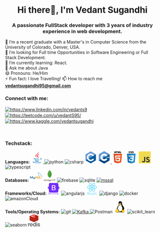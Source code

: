 <h1 align="center">Hi there👋, I'm Vedant Sugandhi</h1>
<h3 align="center">A passionate FullStack developer with 3 years of industry experience in web development.</h3>

🔭 I’m a recent graduate with a Master's in Computer Science from the University of Colorado, Denver, USA.<br>
👯 I’m looking for Full time Opportunities in Software Engineering or Full Stack Development.<br>
🌱 I’m currently learning: React.<br>
💬 Ask me about Java<br>
😄 Pronouns: He/Him<br>
⚡ Fun fact: I love Travelling!
📫 How to reach me **vedantsugandhi95@gmail.com**
<br>
<h3 align="left">Connect with me:</h3>
<p align="left">
  <a href="https://www.linkedin.com/in/vedants9" target="blank">
    <img align="center" src="https://www.vectorlogo.zone/logos/linkedin/linkedin-icon.svg" alt="https://www.linkedin.com/in/vedants9" height="30" width="40" />
  </a>
  <a href="https://leetcode.com/u/vedantS95/" target="blank">
    <img align="center" src="https://github.com/simple-icons/simple-icons/blob/master/icons/leetcode.svg" alt="https://leetcode.com/u/vedantS95/" height="30" width="40" />
  </a>
  <a href="https://www.kaggle.com/vedantsugandhi" target="blank">
    <img align="center" src="https://www.vectorlogo.zone/logos/kaggle/kaggle-icon.svg" alt="https://www.kaggle.com/vedantsugandhi" height="30" width="40" />
  </a>
</p>
<br>
<h3 align="left">Techstack:</h3>
<p align="left">
  <b> Languages:</b>
  <a href="https://www.java.com" target="_blank" rel="noreferrer"> 
    <img src="https://raw.githubusercontent.com/devicons/devicon/master/icons/java/java-original.svg" alt="java" width="40" height="40"/> </a>
  <img src='https://cdn.jsdelivr.net/gh/devicons/devicon/icons/python/python-original.svg' alt="python" width="40" height="40">
  <img src='https://cdn.jsdelivr.net/gh/devicons/devicon/icons/csharp/csharp-original.svg' alt="csharp" width="40" height="40">
  <img src="https://raw.githubusercontent.com/devicons/devicon/master/icons/c/c-original.svg" alt="c" width="40" height="40"/>
  <a href="https://www.w3schools.com/cpp/" target="_blank" rel="noreferrer"> 
    <img src="https://raw.githubusercontent.com/devicons/devicon/master/icons/cplusplus/cplusplus-original.svg" alt="cplusplus" width="40" height="40"/> </a>
  <img src="https://raw.githubusercontent.com/devicons/devicon/master/icons/html5/html5-original-wordmark.svg" alt="html5" width="40" height="40"/>
  <img src="https://raw.githubusercontent.com/devicons/devicon/master/icons/css3/css3-original-wordmark.svg" alt="css3" width="40" height="40"/> 
  <img src="https://github.com/devicons/devicon/blob/master/icons/javascript/javascript-original.svg" title="JavaScript" alt="JavaScript" width="40" height="40"/>
  <img src='https://cdn.jsdelivr.net/gh/devicons/devicon/icons/typescript/typescript-original.svg' alt="typescript" width="40" height="40">
  <br>
  <b>Databases: </b>   
  <img src="https://raw.githubusercontent.com/devicons/devicon/master/icons/mysql/mysql-original-wordmark.svg" alt="mysql" width="40" height="40"/>
  <img src="https://raw.githubusercontent.com/devicons/devicon/master/icons/mongodb/mongodb-original-wordmark.svg" alt="mongodb" width="40" height="40"/>  
  <img src="https://www.vectorlogo.zone/logos/firebase/firebase-icon.svg" alt="firebase" width="40" height="40" />
  <img src="https://www.vectorlogo.zone/logos/sqlite/sqlite-icon.svg" alt="sqlite" width="40" height="40"/>
  <a href="https://www.microsoft.com/en-us/sql-server" target="_blank" rel="noreferrer"> 
    <img src="https://www.svgrepo.com/show/303229/microsoft-sql-server-logo.svg" alt="mssql" width="40" height="40"/> </a>
  <br>
  <b>Frameworks/Cloud: </b>
  <img src="https://raw.githubusercontent.com/devicons/devicon/master/icons/bootstrap/bootstrap-plain-wordmark.svg" alt="bootstrap" width="40" height="40"/>
  <img src='https://cdn.jsdelivr.net/gh/devicons/devicon/icons/angularjs/angularjs-original.svg' alt="angularjs" width="40" height="40">
  <img src="https://github.com/devicons/devicon/blob/master/icons/react/react-original-wordmark.svg" title="React" alt="React" width="40" height="40"/>
  <img src="https://cdn.worldvectorlogo.com/logos/django.svg" alt="django" width="40" height="40"/> 
  <img src='https://cdn.jsdelivr.net/gh/devicons/devicon/icons/docker/docker-original.svg' alt="docker" width="40" height="40">
  <img src='https://www.vectorlogo.zone/logos/amazon_aws/amazon_aws-icon.svg' alt="amazonCloud" width="40" height="40"> 
  <br>
  <b>Tools/Operating Systems:</b>
  <img src="https://www.vectorlogo.zone/logos/git-scm/git-scm-icon.svg" alt="git" width="40" height="40"/>
  <a href="https://kafka.apache.org/" target="_blank" rel="noreferrer"> 
    <img src="https://www.vectorlogo.zone/logos/apache_kafka/apache_kafka-icon.svg" alt="Kafka" width="40" height="40"/> </a>
  <img src="https://www.vectorlogo.zone/logos/getpostman/getpostman-icon.svg" title="Postman" alt="Postman" width="40" height="40"/>
  <img src="https://raw.githubusercontent.com/devicons/devicon/master/icons/linux/linux-original.svg" alt="linux" width="40" height="40"/> 
  <img src="https://upload.wikimedia.org/wikipedia/commons/0/05/Scikit_learn_logo_small.svg" alt="scikit_learn" width="40" height="40"/>
  <img src="https://seaborn.pydata.org/_images/logo-mark-lightbg.svg" alt="seaborn" width="40" height="40"/>
  <a href="https://redis.io" target="_blank" rel="noreferrer"> 
    <img src="https://raw.githubusercontent.com/devicons/devicon/master/icons/redis/redis-original-wordmark.svg" alt="redis" width="40" height="40"/> </a> 
</p>
